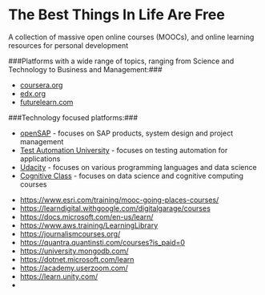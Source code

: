 # The Best Things In Life Are Free
A collection of massive open online courses (MOOCs), and online learning resources for personal development 

###Platforms with a wide range of topics, ranging from Science and Technology to Business and Management:###
- [coursera.org](https://www.coursera.org)
- [edx.org](https://www.edx.org)
- [futurelearn.com](https://www.futurelearn.com)

###Technology focused platforms:###
- [openSAP](https://open.sap.com) - focuses on SAP products, system design and project management
- [Test Automation University](https://testautomationu.applitools.com/) - focuses on testing automation for applications
- [Udacity](https://www.udacity.com/courses/all) - focuses on various programming languages and data science
- [Cognitive Class](https://cognitiveclass.ai/) - focuses on data science and cognitive computing courses


* https://www.esri.com/training/mooc-going-places-courses/
* https://learndigital.withgoogle.com/digitalgarage/courses
* https://docs.microsoft.com/en-us/learn/
* https://www.aws.training/LearningLibrary
* https://journalismcourses.org/
* https://quantra.quantinsti.com/courses?is_paid=0
* https://university.mongodb.com/
* https://dotnet.microsoft.com/learn
* https://academy.userzoom.com/
* https://learn.unity.com/
* 
